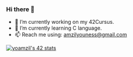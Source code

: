 ### Hi there 👋
- 🔭 I’m currently working on my 42Cursus.
- 🌱 I’m currently learning C language.
- 📫 Reach me using: amzilyouness@gmail.com 


<a href="https://github.com/oakoudad/badge42"><img src="https://badge.mediaplus.ma/darkblue/yoamzil" alt="yoamzil's 42 stats" /></a>
